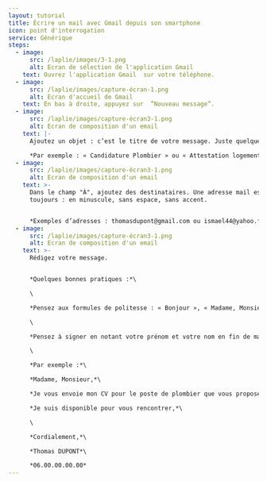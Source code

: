 ```yaml
---
layout: tutorial
title: Écrire un mail avec Gmail depuis son smartphone
icon: point d'interrogation
service: Générique
steps:
  - image:
      src: /laplie/images/3-1.png
      alt: Ecran de sélection de l'application Gmail
    text: Ouvrez l'application Gmail  sur votre téléphone.
  - image:
      src: /laplie/images/capture-écran-1.png
      alt: Ecran d'accueil de Gmail
    text: En bas à droite, appuyez sur  ”Nouveau message”.
  - image:
      src: /laplie/images/capture-écran3-1.png
      alt: Ecran de composition d'un email
    text: |-
      Ajoutez un objet : c’est le titre de votre message. Juste quelques mots.

      *Par exemple : « Candidature Plombier » ou « Attestation logement »*
  - image:
      src: /laplie/images/capture-écran3-1.png
      alt: Ecran de composition d'un email
    text: >-
      Dans le champ "À", ajoutez des destinataires. Une adresse mail est
      toujours : en minuscule, sans espace, sans accent.


      *Exemples d’adresses : thomasdupont@gmail.com ou ismael44@yahoo.fr ou adupont@hotmail.fr*
  - image:
      src: /laplie/images/capture-écran3-1.png
      alt: Ecran de composition d'un email
    text: >-
      Rédigez votre message.


      *Quelques bonnes pratiques :*\

      \

      *Pensez aux formules de politesse : « Bonjour », « Madame, Monsieur », « Merci », « Cordialement »*\

      \

      *Pensez à signer en notant votre prénom et votre nom en fin de mail. Vous pouvez ajouter votre numéro de téléphone sous votre signature*\

      \

      *Par exemple :*\

      *Madame, Monsieur,*\

      *Je vous envoie mon CV pour le poste de plombier que vous proposez.*\

      *Je suis disponible pour vous rencontrer,*\

      \

      *Cordialement,*\

      *Thomas DUPONT*\

      *06.00.00.00.00*
---
```

